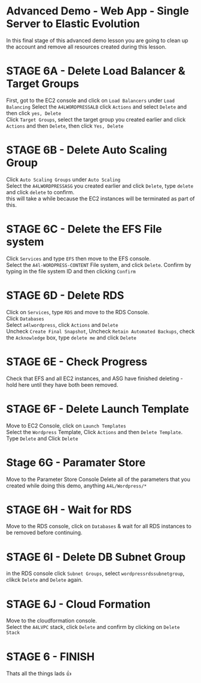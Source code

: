 # Advanced Demo - Web App - Single Server to Elastic Evolution

In this final stage of this advanced demo lesson you are going to clean up the account and remove all resources created during this lesson.  

# STAGE 6A - Delete Load Balancer & Target Groups

First, got to the EC2 console and click on `Load Balancers` under `Load Balancing` 
Select the `A4LWORDPRESSALB`  click `Actions` and select `Delete` and then click `yes, Delete`  
Click `Target Groups`, select the target group you created earlier and click `Actions` and then `Delete`, then click `Yes, Delete`  

# STAGE 6B - Delete Auto Scaling Group

Click `Auto Scaling Groups` under `Auto Scaling`  
Select the `A4LWORDPRESSASG` you created earlier and click `Delete`, type `delete` and click `delete` to confirm.  
this will take a while because the EC2 instances will be terminated as part of this.  

# STAGE 6C - Delete the EFS File system

Click `Services` and type `EFS` then move to the EFS console.  
Select the `A4l-WORDPRESS-CONTENT` File system, and click `Delete`. Confirm by typing in the file system ID and then clicking `Confirm`  

# STAGE 6D - Delete RDS

Click on `Services`, type `RDS` and move to the RDS Console.  
Click `Databases`  
Select `a4lwordpress`, click `Actions` and `Delete`  
Uncheck `Create Final Snapshot`, Uncheck `Retain Automated Backups`, check the `Acknowledge` box, type `delete me` and click `Delete`  

# STAGE 6E - Check Progress

Check that EFS and all EC2 instances, and ASG have finished deleting - hold here until they have both been removed.

# STAGE 6F - Delete Launch Template

Move to EC2 Console, click on `Launch Templates`  
Select the `Wordpress` Template, Click `Actions` and then `Delete Template`. Type `Delete` and Click `Delete`  

# Stage 6G - Paramater Store
Move to the Parameter Store Console
Delete all of the parameters that you created while doing this demo, anything `A4L/Wordpress/*`  

# STAGE 6H - Wait for RDS

Move to the RDS console, click on `Databases` & wait for all RDS instances to be removed before continuing.  

# STAGE 6I - Delete DB Subnet Group

in the RDS console click `Subnet Groups`, select `wordpressrdssubnetgroup`, clikck `Delete` and `Delete` again.
 
# STAGE 6J - Cloud Formation

Move to the cloudformation console.  
Select the `A4LVPC` stack, click `Delete` and confirm by clicking on `Delete Stack`

# STAGE 6 - FINISH

Thats all the things lads :thumbsup:

